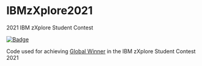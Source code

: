 # IBMzXplore2021
2021 IBM zXplore Student Contest


[![Badge](https://images.credly.com/size/340x340/images/1699a42d-f491-4127-89bb-b75232cce3e0/IBM_Z_Student_Contest_October_2021_-_Top_Finalist.png)](https://www.credly.com/earner/earned/badge/dd86af82-c15f-479f-bea1-6a15b77bbd50)


Code used for achieving [Global Winner](https://www.hackerearth.com/challenges/hackathon/ibm-z-student-contest-powered-by-ibm-z-xplore/)  in the IBM zXplore Student Contest 2021
